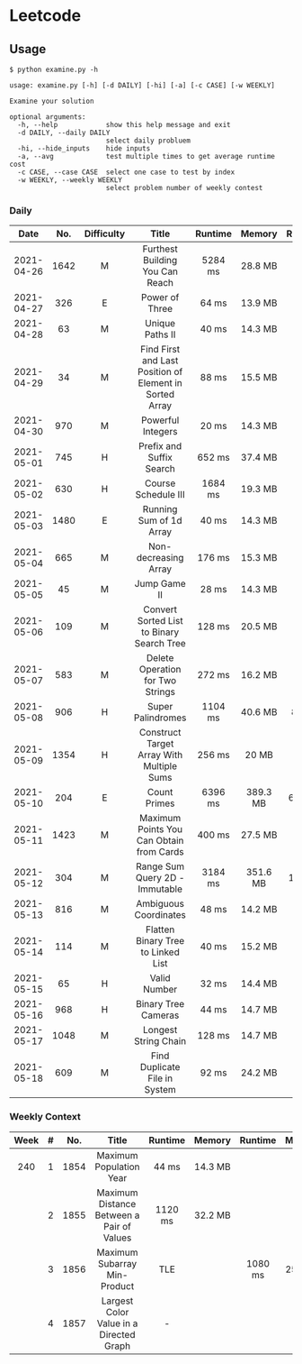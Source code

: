 # Leetcode
## Usage
```
$ python examine.py -h

usage: examine.py [-h] [-d DAILY] [-hi] [-a] [-c CASE] [-w WEEKLY]

Examine your solution

optional arguments:
  -h, --help            show this help message and exit
  -d DAILY, --daily DAILY
                        select daily probluem
  -hi, --hide_inputs    hide inputs
  -a, --avg             test multiple times to get average runtime cost
  -c CASE, --case CASE  select one case to test by index
  -w WEEKLY, --weekly WEEKLY
                        select problem number of weekly contest
```

### Daily ###
|Date      |No.  |Difficulty|Title                                                  |Runtime|Memory  |Runtime|Memory  |
|:--------:|:---:|:--:|:-----------------------------------------------------:|:-----:|:------:|:-----:|:------:|
|2021-04-26|1642 |M|Furthest Building You Can Reach                        |5284 ms|28.8  MB|       |        |
|2021-04-27|326  |E|Power of Three                                         |64   ms|13.9  MB|       |        |
|2021-04-28|63   |M|Unique Paths II                                        |40   ms|14.3  MB|       |        |
|2021-04-29|34   |M|Find First and Last Position of Element in Sorted Array|88   ms|15.5  MB|       |        |
|2021-04-30|970  |M|Powerful Integers                                      |20   ms|14.3  MB|       |        |
|2021-05-01|745  |H|Prefix and Suffix Search                               |652  ms|37.4  MB|       |        |
|2021-05-02|630  |H|Course Schedule III                                    |1684 ms|19.3  MB|       |        |
|2021-05-03|1480 |E|Running Sum of 1d Array                                |40   ms|14.3  MB|       |        |
|2021-05-04|665  |M|Non-decreasing Array                                   |176  ms|15.3  MB|       |        |
|2021-05-05|45   |M|Jump Game II                                           |28   ms|14.3  MB|       |        |
|2021-05-06|109  |M|Convert Sorted List to Binary Search Tree              |128  ms|20.5  MB|       |        |
|2021-05-07|583  |M|Delete Operation for Two Strings                       |272  ms|16.2  MB|       |        |
|2021-05-08|906  |H|Super Palindromes                                      |1104 ms|40.6  MB|88   ms|14.4  MB|
|2021-05-09|1354 |H|Construct Target Array With Multiple Sums              |256  ms|20    MB|       |        |
|2021-05-10|204  |E|Count Primes                                           |6396 ms|389.3 MB|672  ms|91.9  MB|
|2021-05-11|1423 |M|Maximum Points You Can Obtain from Cards               |400  ms|27.5  MB|       |        |
|2021-05-12|304  |M|Range Sum Query 2D - Immutable                         |3184 ms|351.6 MB|108  ms|17.6  MB|
|2021-05-13|816  |M|Ambiguous Coordinates                                  |48   ms|14.2  MB|       |        |
|2021-05-14|114  |M|Flatten Binary Tree to Linked List                     |40   ms|15.2  MB|       |        |
|2021-05-15|65   |H|Valid Number                                           |32   ms|14.4  MB|       |        |
|2021-05-16|968  |H|Binary Tree Cameras                                    |44   ms|14.7  MB|       |        |
|2021-05-17|1048 |M|Longest String Chain                                   |128  ms|14.7  MB|       |        |
|2021-05-18|609  |M|Find Duplicate File in System                          |92   ms|24.2  MB|       |        |


### Weekly Context ###
|Week |#    |No.  |Title                                              |Runtime|Memory  |Runtime|Memory  |
|:---:|:---:|:---:|:-------------------------------------------------:|:-----:|:------:|:-----:|:------:|
|240  |1    |1854 |Maximum Population Year                            |44   ms|14.3  MB|       |        |
|     |2    |1855 |Maximum Distance Between a Pair of Values          |1120 ms|32.2  MB|       |        |
|     |3    |1856 |Maximum Subarray Min-Product                       |TLE    |        |1080 ms|25.8  MB|
|     |4    |1857 |Largest Color Value in a Directed Graph            |-      |        |       |        |

